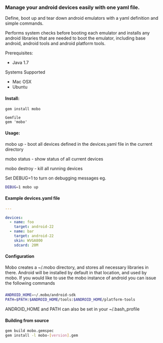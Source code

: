 ### Manage your android devices easily with one yaml file.

Define, boot up and tear down android emulators with a yaml definition and simple commands. 

Performs system checks before booting each emulator and installs any android libraries that are needed to boot the emulator, including base android, android tools and android platform tools.

Prerequisites:
  - Java 1.7

Systems Supported
  - Mac OSX
  - Ubuntu

#### Install:
```bash
gem install mobo
```

```
Gemfile
gem 'mobo'
```

#### Usage:

  mobo up      - boot all devices defined in the devices.yaml file in the current directory

  mobo status  - show status of all current devices

  mobo destroy - kill all running devices

  Set DEBUG=1 to turn on debugging messages eg. 
  ```bash
  DEBUG=1 mobo up
  ```

#### Example devices.yaml file
```yaml
---

devices:
  - name: foo
    target: android-22
  - name: bar
    target: android-22
    skin: WVGA800
    sdcard: 20M
```

#### Configuration

Mobo creates a ~/.mobo directory, and stores all necessary libraries in there.
Android will be installed by default in that location, and used by mobo.
If you would like to use the mobo instance of android you can issue the following commands
#####
```bash
ANDROID_HOME=~/.mobo/android-sdk
PATH=$PATH:$ANDROID_HOME/tools:$ANDROID_HOME/platform-tools
```

ANDROID_HOME and PATH can also be set in your ~/.bash_profile

#### Building from source
```bash
gem build mobo.gemspec
gem install -l mobo-[version].gem
```
